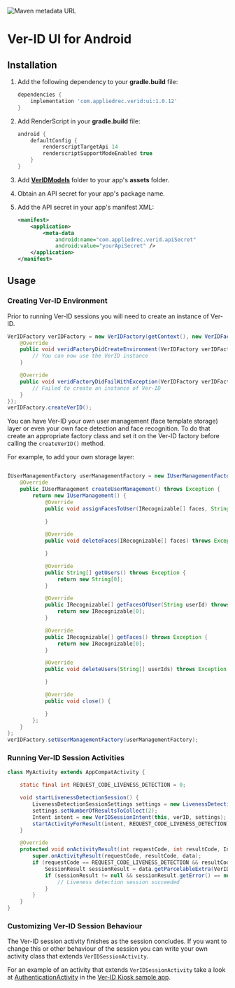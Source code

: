 ![Maven metadata URL](https://img.shields.io/maven-metadata/v/https/dev.ver-id.com/artifactory/gradle-release/com/appliedrec/verid/ui/maven-metadata.xml.svg)

# Ver-ID UI for Android

## Installation

1. Add the following dependency to your **gradle.build** file:
	
	~~~groovy
	dependencies {
		implementation 'com.appliedrec.verid:ui:1.0.12'
	}
	~~~
2. Add RenderScript in your **gradle.build** file:

	~~~groovy
	android {
		defaultConfig {
			renderscriptTargetApi 14
			renderscriptSupportModeEnabled true
		}
	}
	~~~
3. Add [**VerIDModels**](./sample/src/main/assets/VerIDModels) folder to your app's **assets** folder.
4. Obtain an API secret for your app's package name.
5. Add the API secret in your app's manifest XML:

	~~~xml
	<manifest>
		<application>
			<meta-data
				android:name="com.appliedrec.verid.apiSecret"
				android:value="yourApiSecret" />
		</application>
	</manifest>
	~~~

## Usage

### Creating Ver-ID Environment
Prior to running Ver-ID sessions you will need to create an instance of Ver-ID.

~~~java
VerIDFactory verIDFactory = new VerIDFactory(getContext(), new VerIDFactoryDelegate() {
	@Override
    public void veridFactoryDidCreateEnvironment(VerIDFactory verIDFactory, VerID verID) {
        // You can now use the VerID instance
    }

    @Override
    public void veridFactoryDidFailWithException(VerIDFactory verIDFactory, Exception e) {
        // Failed to create an instance of Ver-ID
    }
});
verIDFactory.createVerID();
~~~

You can have Ver-ID your own user management (face template storage) layer or even your own face detection and face recognition. To do that create an appropriate factory class and set it on the Ver-ID factory before calling the `createVerID()` method.

For example, to add your own storage layer:

~~~java

IUserManagementFactory userManagementFactory = new IUserManagementFactory() {
    @Override
    public IUserManagement createUserManagement() throws Exception {
        return new IUserManagement() {
            @Override
            public void assignFacesToUser(IRecognizable[] faces, String userId) throws Exception {
                
            }

            @Override
            public void deleteFaces(IRecognizable[] faces) throws Exception {

            }

            @Override
            public String[] getUsers() throws Exception {
                return new String[0];
            }

            @Override
            public IRecognizable[] getFacesOfUser(String userId) throws Exception {
                return new IRecognizable[0];
            }

            @Override
            public IRecognizable[] getFaces() throws Exception {
                return new IRecognizable[0];
            }

            @Override
            public void deleteUsers(String[] userIds) throws Exception {

            }

            @Override
            public void close() {

            }
        };
    }
};
verIDFactory.setUserManagementFactory(userManagementFactory);
~~~

### Running Ver-ID Session Activities
~~~java
class MyActivity extends AppCompatActivity {

	static final int REQUEST_CODE_LIVENESS_DETECTION = 0;

	void startLivenessDetectionSession() {
		LivenessDetectionSessionSettings settings = new LivenessDetectionSessionSettings();
		settings.setNumberOfResultsToCollect(2);
		Intent intent = new VerIDSessionIntent(this, verID, settings);
		startActivityForResult(intent, REQUEST_CODE_LIVENESS_DETECTION);
	}

	@Override
    protected void onActivityResult(int requestCode, int resultCode, Intent data) {
        super.onActivityResult(requestCode, resultCode, data);
        if (requestCode == REQUEST_CODE_LIVENESS_DETECTION && resultCode == RESULT_OK && data != null) {
            SessionResult sessionResult = data.getParcelableExtra(VerIDSessionActivity.EXTRA_RESULT);
            if (sessionResult != null && sessionResult.getError() == null) {
                // Liveness detection session succeeded
            }
        }
    }
}
~~~

### Customizing Ver-ID Session Behaviour
The Ver-ID session activity finishes as the session concludes. If you want to change this or other behaviour of the session you can write your own activity class that extends `VerIDSessionActivity`.

For an example of an activity that extends `VerIDSessionActivity` take a look at [AuthenticationActivity](https://github.com/AppliedRecognition/Ver-ID-Kiosk-Android/blob/master/app/src/main/java/com/appliedrec/verid/kiosk/AuthenticationActivity.java) in the [Ver-ID Kiosk sample app](https://github.com/AppliedRecognition/Ver-ID-Kiosk-Android).
